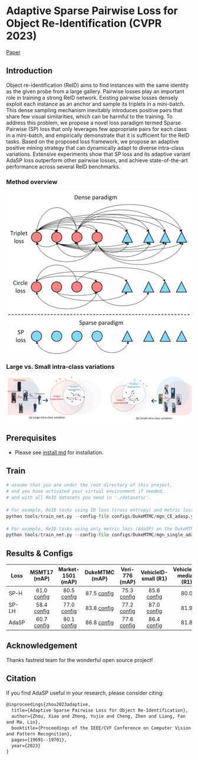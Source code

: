 
# Adaptive Sparse Pairwise Loss for Object Re-Identification (**CVPR 2023**)  
[Paper](https://openaccess.thecvf.com/content/CVPR2023/papers/Zhou_Adaptive_Sparse_Pairwise_Loss_for_Object_Re-Identification_CVPR_2023_paper.pdf) 
<!-- &nbsp; &nbsp;  -->


## Introduction

Object re-identification (ReID) aims to find instances with the same identity as the given probe from a large gallery. 
Pairwise losses play an important role in training a strong ReID network.
Existing pairwise losses densely exploit each instance as an anchor and sample its triplets in a mini-batch. 
This dense sampling mechanism inevitably introduces positive pairs that share few visual similarities, which can be harmful to the training.
To address this problem, we propose a novel loss paradigm termed Sparse Pairwise (SP) loss that only leverages few appropriate pairs for each class in a mini-batch, 
and empirically demonstrate that it is sufficient for the ReID tasks. Based on the proposed loss framework, we propose an adaptive positive mining strategy that can dynamically adapt to diverse intra-class variations. Extensive experiments show that SP loss and its adaptive variant AdaSP loss outperform other pairwise losses, and achieve state-of-the-art performance across several ReID benchmarks.
### Method overview

<div align=center><img src="resources/overview.png" width="500px"/></div>

### Large vs. Small intra-class variations
![method overview](resources/ls_intra-class_variations.png)

## Prerequisites

- Please see [install.md](INSTALL.md) for installation.

## Train

```python
# assume that you are under the root directory of this project,
# and you have activated your virtual environment if needed.
# and with all ReID datasets you need in './datasets/'.

# For example, ReID tasks using ID loss (cross entropy) and metric loss (AdaSP) on the DukeMTMC dataset
python tools/train_net.py --config-file configs/DukeMTMC/mgn_CE_adasp.yml MODEL.DEVICE "cuda:0" 

# For example, ReID tasks using only metric loss (AdaSP) on the DukeMTMC dataset
python tools/train_net.py --config-file configs/DukeMTMC/mgn_single_adasp.yml MODEL.DEVICE "cuda:0" 
```

## Results & Configs

Loss | MSMT17 (mAP) | Market-1501 (mAP) | DukeMTMC (mAP) | Veri-776 (mAP) | VehicleID-small (R1) | VehicleID-median (R1) | 
--- |:---:|:---:|:---:|:---:|:---:|:---:
SP-H  | 61.0 [config](configs/MSMT17/mgn_single_sp-h.yml)  | 80.5 [config](configs/Market1501/mgn_single_sp-h.yml) | 87.5 [config](configs/DukeMTMC/mgn_single_sp-h.yml) | 75.3 [config](configs/DukeMTMC/mgn_single_sp-h.yml) | 85.6 [config](configs/VeRi/norm_single_sp-h.yml)| 80.0 | 
SP-LH  | 58.4 [config](configs/MSMT17/mgn_single_sp-lh.yml)  | 77.0 [config](configs/Market1501/mgn_single_sp-lh.yml) | 83.8 [config](configs/DukeMTMC/mgn_single_sp-lh.yml) | 77.2 [config](configs/DukeMTMC/mgn_single_sp-lh.yml) | 87.0 [config](configs/VeRi/norm_single_sp-lh.yml)| 81.9 | 
AdaSP  | 60.7 [config](configs/MSMT17/mgn_single_adasp.yml)  | 80.1 [config](configs/Market1501/mgn_single_adasp.yml) | 86.8 [config](configs/DukeMTMC/mgn_single_adasp.yml) | 77.6 [config](configs/DukeMTMC/mgn_single_adasp.yml) | 86.4 [config](configs/VeRi/norm_single_adasp.yml)| 81.8 | 
 

## Acknowledgement

Thanks fastreid team for the wonderful open source project!


## Citation

If you find AdaSP useful in your research, please consider citing:

```
@inproceedings{zhou2023adaptive,
  title={Adaptive Sparse Pairwise Loss for Object Re-Identification},
  author={Zhou, Xiao and Zhong, Yujie and Cheng, Zhen and Liang, Fan and Ma, Lin},
  booktitle={Proceedings of the IEEE/CVF Conference on Computer Vision and Pattern Recognition},
  pages={19691--19701},
  year={2023}
}
```

